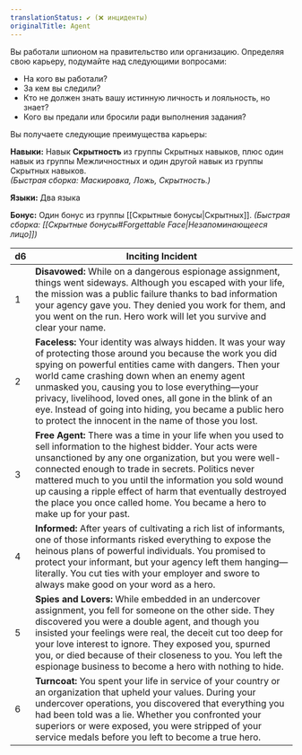```yaml
---
translationStatus: ✔️ (❌ инциденты)
originalTitle: Agent
---
```

Вы работали шпионом на правительство или организацию. Определяя свою карьеру, подумайте над следующими вопросами:
- На кого вы работали?    
- За кем вы следили?    
- Кто не должен знать вашу истинную личность и лояльность, но знает?    
- Кого вы предали или бросили ради выполнения задания?    

Вы получаете следующие преимущества карьеры:

**Навыки:** Навык **Скрытность** из группы Скрытных навыков, плюс один навык из группы Межличностных и один другой навык из группы Скрытных навыков.  
_(Быстрая сборка: Маскировка, Ложь, Скрытность.)_

**Языки:** Два языка

**Бонус:** Один бонус из группы [[Скрытные бонусы|Скрытных]].
_(Быстрая сборка: [[Скрытные бонусы#Forgettable Face\|Незапоминающееся лицо]])_

| d6  | Inciting Incident                                                                                                                                                                                                                                                                                                                                                                                                                                              |
| --- | -------------------------------------------------------------------------------------------------------------------------------------------------------------------------------------------------------------------------------------------------------------------------------------------------------------------------------------------------------------------------------------------------------------------------------------------------------------- |
| 1   | **Disavowed:** While on a dangerous espionage assignment, things went sideways. Although you escaped with your life, the mission was a public failure thanks to bad information your agency gave you. They denied you work for them, and you went on the run. Hero work will let you survive and clear your name.                                                                                                                                              |
| 2   | **Faceless:** Your identity was always hidden. It was your way of protecting those around you because the work you did spying on powerful entities came with dangers. Then your world came crashing down when an enemy agent unmasked you, causing you to lose everything—your privacy, livelihood, loved ones, all gone in the blink of an eye. Instead of going into hiding, you became a public hero to protect the innocent in the name of those you lost. |
| 3   | **Free Agent:** There was a time in your life when you used to sell information to the highest bidder. Your acts were unsanctioned by any one organization, but you were well-connected enough to trade in secrets. Politics never mattered much to you until the information you sold wound up causing a ripple effect of harm that eventually destroyed the place you once called home. You became a hero to make up for your past.                          |
| 4   | **Informed:** After years of cultivating a rich list of informants, one of those informants risked everything to expose the heinous plans of powerful individuals. You promised to protect your informant, but your agency left them hanging—literally. You cut ties with your employer and swore to always make good on your word as a hero.                                                                                                                  |
| 5   | **Spies and Lovers:** While embedded in an undercover assignment, you fell for someone on the other side. They discovered you were a double agent, and though you insisted your feelings were real, the deceit cut too deep for your love interest to ignore. They exposed you, spurned you, or died because of their closeness to you. You left the espionage business to become a hero with nothing to hide.                                                 |
| 6   | **Turncoat:** You spent your life in service of your country or an organization that upheld your values. During your undercover operations, you discovered that everything you had been told was a lie. Whether you confronted your superiors or were exposed, you were stripped of your service medals before you left to become a true hero.                                                                                                                 |

